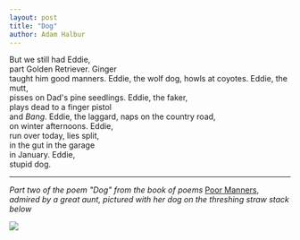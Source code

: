 ```yaml
---
layout: post
title: "Dog"
author: Adam Halbur
---
```


But we still had Eddie,  
part Golden Retriever. Ginger  
taught him good manners. Eddie, the wolf dog,
howls at coyotes. Eddie, the mutt,  
pisses on Dad's pine seedlings. Eddie, the faker,  
plays dead to a finger pistol  
and *Bang*. Eddie, the laggard, naps on the country road,  
on winter afternoons. Eddie,  
run over today, lies split,  
in the gut in the garage  
in January. Eddie,  
stupid dog.  

-------------------------
*Part two of the poem "Dog" from the book of poems* [Poor Manners][amazon-link], *admired by a great aunt, pictured with her dog on the threshing straw stack below*  

![](https://c1.staticflickr.com/5/4833/46647155072_8a86000bf8_k.jpg)

[amazon-link]: https://www.spdbooks.org/Products/9780981170480/poor-manners.aspx

